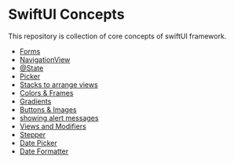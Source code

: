 
# SwiftUI Concepts

This repository is collection of core concepts of swiftUI framework.

* [Forms]()
* [NavigationView]()
* [@State]()
* [Picker]()
* [Stacks to arrange views]()
* [Colors & Frames]()
* [Gradients]()
* [Buttons & Images]()
* [showing alert messages]()
* [Views and Modifiers]()
* [Stepper]()
* [Date Picker]()
* [Date Formatter]()


